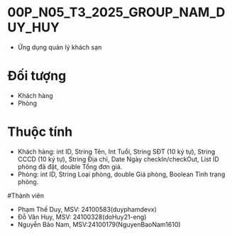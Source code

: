 # 00P_N05_T3_2025_GROUP_NAM_DUY_HUY
- Ứng dụng quản lý khách sạn

# Đối tượng
- Khách hàng
- Phòng

# Thuộc tính
- Khách hàng: int ID, String Tên, Int Tuổi, String SĐT (10 ký tự), String CCCD (10 ký tự), String Địa chỉ, Date Ngày checkIn/checkOut, List ID phòng đã đặt, double Tổng đơn giá.
- Phòng: int ID, String Loại phòng, double Giá phòng, Boolean Tình trạng phòng.

#Thành viên
- Phạm Thế Duy, MSV: 24100583(duyphamdevx)
- Đỗ Văn Huy, MSV: 24100328(doHuy21-eng)
- Nguyễn Bảo Nam, MSV:24100179(NguyenBaoNam1610)
